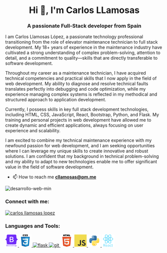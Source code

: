 <h1 align="center">Hi 👋, I'm Carlos LLamosas</h1>
<h3 align="center">A passionate Full-Stack developer from Spain</h3>

<p>I am Carlos Llamosas López, a passionate technology professional transitioning from the role of elevator maintenance technician to full stack development. My 18+ years of experience in the maintenance industry have cultivated a strong understanding of complex problem-solving, attention to detail, and a commitment to quality—skills that are directly transferable to software development.

Throughout my career as a maintenance technician, I have acquired technical competencies and practical skills that I now apply in the field of web development. My ability to diagnose and resolve technical faults translates perfectly into debugging and code optimization, while my experience managing complex systems is reflected in my methodical and structured approach to application development.

Currently, I possess skills in key full stack development technologies, including HTML, CSS, JavaScript, React, Bootstrap, Python, and Flask. My training and personal projects in web development have allowed me to create dynamic and efficient applications, always focusing on user experience and scalability.

I am excited to combine my technical maintenance experience with my newfound passion for web development, and I am seeking opportunities where I can leverage my unique skills to create innovative and robust solutions. I am confident that my background in technical problem-solving and my ability to adapt to new technologies enable me to offer significant value in the field of software development.</p>

- 📫 How to reach me **cllamosas@pm.me**
  
![desarrollo-web-min](https://github.com/Grokhen/Grokhen/assets/152092079/976ed6c8-91b7-4376-9693-fe94af0b1384)

<h3 align="left">Connect with me:</h3>
<p align="left">
<a href="https://linkedin.com/in/carlos-llamosas-lopez" target="blank"><img align="center" src="https://raw.githubusercontent.com/rahuldkjain/github-profile-readme-generator/master/src/images/icons/Social/linked-in-alt.svg" alt="carlos llamosas lopez" height="30" width="40" /></a>
</p>

<h3 align="left">Languages and Tools:</h3>
<p align="left"> <a href="https://getbootstrap.com" target="_blank" rel="noreferrer"> <img src="https://raw.githubusercontent.com/devicons/devicon/master/icons/bootstrap/bootstrap-plain-wordmark.svg" alt="bootstrap" width="40" height="40"/> </a> <a href="https://www.w3schools.com/css/" target="_blank" rel="noreferrer"> <img src="https://raw.githubusercontent.com/devicons/devicon/master/icons/css3/css3-original-wordmark.svg" alt="css3" width="40" height="40"/> </a> <a href="https://flask.palletsprojects.com/" target="_blank" rel="noreferrer"> <img src="https://www.vectorlogo.zone/logos/pocoo_flask/pocoo_flask-icon.svg" alt="flask" width="40" height="40"/> </a> <a href="https://git-scm.com/" target="_blank" rel="noreferrer"> <img src="https://www.vectorlogo.zone/logos/git-scm/git-scm-icon.svg" alt="git" width="40" height="40"/> </a> <a href="https://www.w3.org/html/" target="_blank" rel="noreferrer"> <img src="https://raw.githubusercontent.com/devicons/devicon/master/icons/html5/html5-original-wordmark.svg" alt="html5" width="40" height="40"/> </a> <a href="https://developer.mozilla.org/en-US/docs/Web/JavaScript" target="_blank" rel="noreferrer"> <img src="https://raw.githubusercontent.com/devicons/devicon/master/icons/javascript/javascript-original.svg" alt="javascript" width="40" height="40"/> </a> <a href="https://www.python.org" target="_blank" rel="noreferrer"> <img src="https://raw.githubusercontent.com/devicons/devicon/master/icons/python/python-original.svg" alt="python" width="40" height="40"/> </a> <a href="https://reactjs.org/" target="_blank" rel="noreferrer"> <img src="https://raw.githubusercontent.com/devicons/devicon/master/icons/react/react-original-wordmark.svg" alt="react" width="40" height="40"/> </a> </p>
